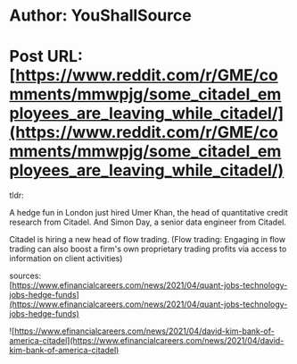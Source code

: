 # Author: YouShallSource
# Post URL: [https://www.reddit.com/r/GME/comments/mmwpjg/some_citadel_employees_are_leaving_while_citadel/](https://www.reddit.com/r/GME/comments/mmwpjg/some_citadel_employees_are_leaving_while_citadel/)


tldr:

A hedge fun in London just hired Umer Khan, the head of quantitative credit research from Citadel. And Simon Day, a senior data engineer from Citadel. 

Citadel is hiring a new head of flow trading. (Flow trading:  Engaging in flow trading can also boost a firm's own proprietary trading profits via access to information on client activities)

sources:   
[https://www.efinancialcareers.com/news/2021/04/quant-jobs-technology-jobs-hedge-funds](https://www.efinancialcareers.com/news/2021/04/quant-jobs-technology-jobs-hedge-funds)

![https://www.efinancialcareers.com/news/2021/04/david-kim-bank-of-america-citadel](https://www.efinancialcareers.com/news/2021/04/david-kim-bank-of-america-citadel)